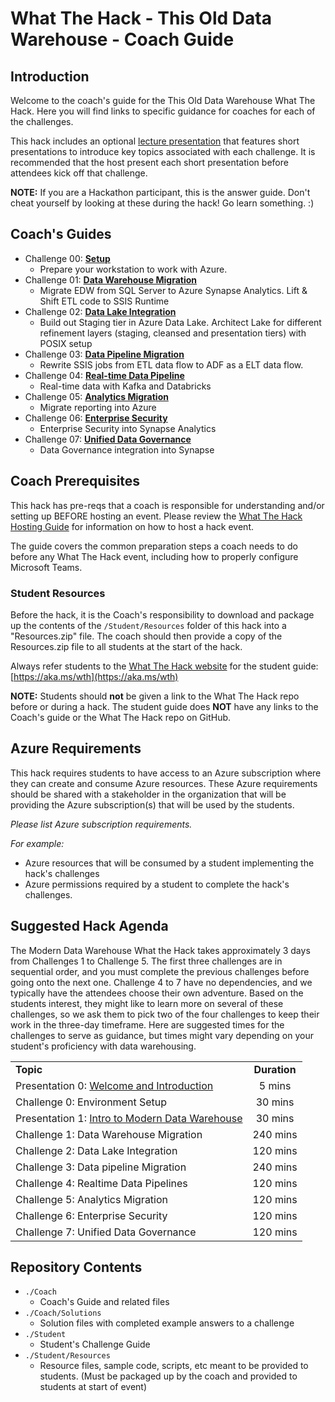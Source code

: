 # What The Hack - This Old Data Warehouse - Coach Guide

## Introduction

Welcome to the coach's guide for the This Old Data Warehouse What The Hack. Here you will find links to specific guidance for coaches for each of the challenges.

This hack includes an optional [lecture presentation](./MDWWTHIntro.pptx?raw=true) that features short presentations to introduce key topics associated with each challenge. It is recommended that the host present each short presentation before attendees kick off that challenge.

**NOTE:** If you are a Hackathon participant, this is the answer guide. Don't cheat yourself by looking at these during the hack! Go learn something. :)

## Coach's Guides

- Challenge 00: **[Setup](./Solution-00.md)**
	 - Prepare your workstation to work with Azure.
- Challenge 01: **[Data Warehouse Migration](./Solution-01.md)**
	 - Migrate EDW from SQL Server to Azure Synapse Analytics.  Lift & Shift ETL code to SSIS Runtime
- Challenge 02: **[Data Lake Integration](./Solution-02.md)**
	 - Build out Staging tier in Azure Data Lake.  Architect Lake for different refinement layers (staging, cleansed and presentation tiers) with POSIX setup
- Challenge 03: **[Data Pipeline Migration](./Solution-03.md)**
	 - Rewrite SSIS jobs from ETL data flow  to ADF as a ELT data flow.
- Challenge 04: **[Real-time Data Pipeline](./Solution-04.md)**
	 - Real-time data with Kafka and Databricks
- Challenge 05: **[Analytics Migration](./Solution-05.md)**
	 - Migrate reporting into Azure
- Challenge 06: **[Enterprise Security](./Solution-06.md)**
	 - Enterprise Security into Synapse Analytics
- Challenge 07: **[Unified Data Governance](./Solution-07.md)**
	 - Data Governance integration into Synapse

## Coach Prerequisites

This hack has pre-reqs that a coach is responsible for understanding and/or setting up BEFORE hosting an event. Please review the [What The Hack Hosting Guide](https://aka.ms/wthhost) for information on how to host a hack event.

The guide covers the common preparation steps a coach needs to do before any What The Hack event, including how to properly configure Microsoft Teams.

### Student Resources

Before the hack, it is the Coach's responsibility to download and package up the contents of the `/Student/Resources` folder of this hack into a "Resources.zip" file. The coach should then provide a copy of the Resources.zip file to all students at the start of the hack.

Always refer students to the [What The Hack website](https://aka.ms/wth) for the student guide: [https://aka.ms/wth](https://aka.ms/wth)

**NOTE:** Students should **not** be given a link to the What The Hack repo before or during a hack. The student guide does **NOT** have any links to the Coach's guide or the What The Hack repo on GitHub.

## Azure Requirements

This hack requires students to have access to an Azure subscription where they can create and consume Azure resources. These Azure requirements should be shared with a stakeholder in the organization that will be providing the Azure subscription(s) that will be used by the students.

_Please list Azure subscription requirements._

_For example:_

- Azure resources that will be consumed by a student implementing the hack's challenges
- Azure permissions required by a student to complete the hack's challenges.

## Suggested Hack Agenda

The Modern Data Warehouse What the Hack takes approximately 3 days from Challenges 1 to Challenge 5.  The first three challenges are in sequential order, and you must complete the previous challenges before going onto the next one.  Challenge 4 to 7 have no dependencies, and we typically have the attendees choose their own adventure.  Based on the students interest, they might like to learn more on several of these challenges, so we ask them to pick two of the four challenges to keep their work in the three-day timeframe.  Here are suggested times for the challenges to serve as guidance, but times might vary depending on your student's proficiency with data warehousing.

|                                            |                                                                                                                                                       |
| ------------------------------------------ | :---------------------------------------------------------------------------------------------------------------------------------------------------: |
| **Topic** |  **Duration**  |
| Presentation 0:  [Welcome and Introduction](./MDWWTHIntro.pptx)  | 5 mins |
| Challenge 0: Environment Setup | 30 mins|
| Presentation 1: [Intro to Modern Data Warehouse](./MDWWTHIntro.pptx) | 30 mins|
| Challenge 1: Data Warehouse Migration | 240 mins |
| Challenge 2: Data Lake Integration | 120 mins |
| Challenge 3: Data pipeline Migration | 240 mins |
| Challenge 4: Realtime Data Pipelines | 120 mins |
| Challenge 5: Analytics Migration | 120 mins |
| Challenge 6: Enterprise Security | 120 mins |
| Challenge 7: Unified Data Governance | 120 mins |

## Repository Contents

- `./Coach`
  - Coach's Guide and related files
- `./Coach/Solutions`
  - Solution files with completed example answers to a challenge
- `./Student`
  - Student's Challenge Guide
- `./Student/Resources`
  - Resource files, sample code, scripts, etc meant to be provided to students. (Must be packaged up by the coach and provided to students at start of event)
